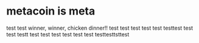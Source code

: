 # metacoin is meta

test
test
winner, winner, chicken dinner!!
test
test
test
test
test
testtest
test
test
testt
test
test
test
test
test
test
testtesttsttest
